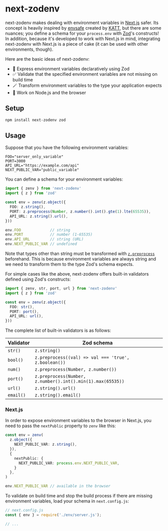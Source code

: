 # next-zodenv

next-zodenv makes dealing with environment variables in [Next.js](https://nextjs.org/) safer. Its concept is heavily inspired by [envsafe](https://github.com/KATT/envsafe) created by [KATT](https://github.com/KATT), but there are some nuances; you define a schema for your `process.env` with [Zod](https://zod.dev/)'s constructs! In addition, because it's developed to work with Next.js in mind, integrating next-zodenv with Next.js is a piece of cake (it can be used with other environments, though).

Here are the basic ideas of next-zodenv:

* 💎 Express environment variables declaratively using Zod
* ✅ Validate that the specified environment variables are not missing on build time
* 🪄 Transform environment variables to the type your application expects
* 🤝 Work on Node.js and the browser

## Setup

```sh
npm install next-zodenv zod
```

## Usage

Suppose that you have the following environment variables:

```
FOO="server_only_variable"
PORT=3000
API_URL="https://example.com/api"
NEXT_PUBLIC_VAR="public_variable"
```

You can define a schema for your environment variables:

```ts
import { zenv } from 'next-zodenv'
import { z } from 'zod'

const env = zenv(z.object({
  FOO: z.string(),
  PORT: z.preprocess(Number, z.number().int().gte(1).lte(65535)),
  API_URL: z.string().url(),
}))

env.FOO             // string
env.PORT            // number (1-65535)
env.API_URL         // string (URL)
env.NEXT_PUBLIC_VAR // undefined
```

Note that types other than string must be transformed with [`z.preprocess`](https://github.com/colinhacks/zod#preprocess) beforehand. This is because environment variables are always string and we need to transform them to the type Zod's schema expects.

For simple cases like the above, next-zodenv offers built-in validators defined using Zod's constructs:

```ts
import { zenv, str, port, url } from 'next-zodenv'
import { z } from 'zod'

const env = zenv(z.object({
  FOO: str(),
  PORT: port(),
  API_URL: url(),
}))
```

The complete list of built-in validators is as follows:

Validator | Zod schema
--- | ---
`str()` | `z.string()` 
`bool()` | `z.preprocess((val) => val === 'true', z.boolean())`
`num()` | `z.preprocess(Number, z.number())`
`port()` | `z.preprocess(Number, z.number().int().min(1).max(65535))`
`url()` | `z.string().url()`
`email()` | `z.string().email()`

### Next.js

In order to expose environment variables to the browser in Next.js, you need to pass the `nextPublic` property to `zenv` like this:

```ts
const env = zenv(
  z.object({
    NEXT_PUBLIC_VAR: z.string(),
  }),
  {
    nextPublic: {
      NEXT_PUBLIC_VAR: process.env.NEXT_PUBLIC_VAR,
    }
  },
)

env.NEXT_PUBLIC_VAR // available in the browser
```

To validate on build time and stop the build process if there are missing environment variables, load your schema in `next.config.js`:

```ts
// next.config.js
const { env } = require('./env/server.js');

// ...
```
